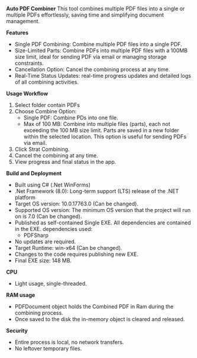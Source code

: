 **Auto PDF Combiner**
This tool combines multiple PDF files into a single or multiple PDFs effortlessly, saving time and simplifying document management.

**Features**
- Single PDF Combining: Combine  multiple PDF files into a single PDF.
- Size-Limited Parts: Combine PDFs into multiple PDF files with a 100MB size limit, ideal for sending PDF via email or managing storage constraints.
- Cancellation Option: Cancel the combining process at any time.
- Real-Time Status Updates: real-time progress updates and detailed logs of all combining activities.

**Usage Workflow**
1.	Select folder contain PDFs
2.	Choose Combine Option:
    - Single PDF: Combine PDs into one file.
    - Max of 100 MB: Combine into multiple files (parts), each not exceeding the 100 MB size limit. Parts are saved in a new folder within the selected location. This option is useful for sending PDFs via email.
4.	Click Strat Combining.
5.	Cancel the combining at any time.
6.	View progress and final status in the app. 

**Build and Deployment**
-	Built using C# (.Net WinForms)
-	.Net Framework (8.0): Long-term support (LTS) release of the .NET platform
-	Target OS version: 10.0.17763.0 (Can be changed).
-	Supported OS version: The minimum OS version that the project will run on is 7.0 (Can be changed).
-	Published as self-contained Single EXE. All dependencies are contained in the EXE. dependencies used:
    -	PDFSharp 
-	No updates are required. 
-	Target Runtime: win-x64 (Can be changed). 
-	Changes to the code requires publishing new EXE. 
-	Final EXE size: 148 MB.

**CPU**
-	Light usage, single-threaded.

**RAM usage**
-	PDFDocument object holds the Combined PDF in Ram during the combining process.
-	Once saved to the disk the in-memory object is cleared and released.  

**Security**
-	Entire process is local, no network transfers.
-	No leftover temporary files. 
